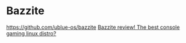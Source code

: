 # Bazzite
https://github.com/ublue-os/bazzite [Bazzite review! The best console gaming linux distro?](https://youtu.be/gZh5R71s53E)
